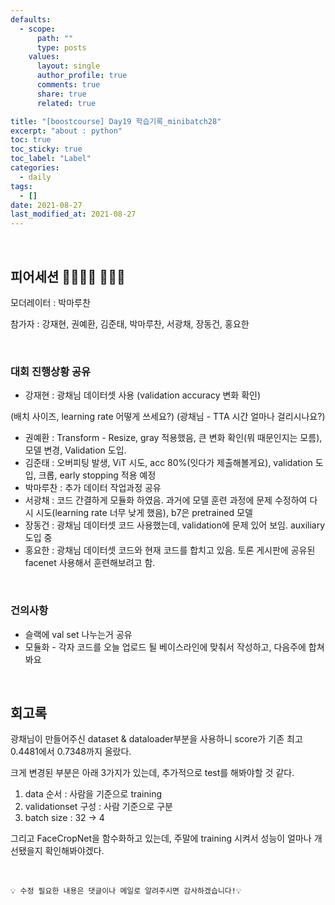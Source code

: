 ```yaml
---
defaults:
  - scope:
      path: ""
      type: posts
    values:
      layout: single
      author_profile: true
      comments: true
      share: true
      related: true

title: "[boostcourse] Day19 학습기록_minibatch28"
excerpt: "about : python"
toc: true
toc_sticky: true
toc_label: "Label"
categories:
  - daily
tags:
  - []
date: 2021-08-27
last_modified_at: 2021-08-27
---
```


<br>

## 피어세션 👨‍👨‍👦‍👦 👨‍👨‍👦

모더레이터 : 박마루찬

참가자 : 강재현, 권예환, 김준태, 박마루찬, 서광채, 장동건, 홍요한


<br>

### 대회 진행상황 공유

- 강재현 : 광채님 데이터셋 사용 (validation accuracy 변화 확인)

(배치 사이즈, learning rate 어떻게 쓰세요?) (광채님 - TTA 시간 얼마나 걸리시나요?)

- 권예환 : Transform - Resize, gray 적용했음, 큰 변화 확인(뭐 때문인지는 모름), 모델 변경, Validation 도입.
- 김준태 : 오버피팅 발생, ViT 시도, acc 80%(잇다가 제출해볼게요), validation 도입, 크롭, early stopping 적용 예정
- 박마루찬 :  추가 데이터 작업과정 공유
- 서광채 : 코드 간결하게 모듈화 하였음. 과거에 모델 훈련 과정에 문제 수정하여 다시 시도(learning rate 너무 낮게 했음), b7은 pretrained 모델
- 장동건 : 광채님 데이터셋 코드 사용했는데, validation에 문제 있어 보임. auxiliary 도입 중
- 홍요한 : 광채님 데이터셋 코드와 현재 코드를 합치고 있음. 토론 게시판에 공유된 facenet 사용해서 훈련해보려고 함.

<br>

### 건의사항

- 슬랙에 val set 나누는거 공유
- 모듈화 - 각자 코드를 오늘 업로드 될 베이스라인에 맞춰서 작성하고, 다음주에 합쳐봐요

<br>

## 회고록

광채님이 만들어주신 dataset & dataloader부분을 사용하니 score가 기존 최고 0.4481에서 0.7348까지 올랐다. 

크게 변경된 부분은 아래 3가지가 있는데, 추가적으로 test를 해봐야할 것 같다.

1. data 순서 : 사람을 기준으로 training
2. validationset 구성 : 사람 기준으로 구분
3. batch size : 32 -> 4

그리고 FaceCropNet을 함수화하고 있는데, 주말에 training 시켜서 성능이 얼마나 개선됐을지 확인해봐야겠다.

<br>

```
💡 수정 필요한 내용은 댓글이나 메일로 알려주시면 감사하겠습니다!💡 
```
